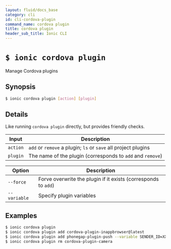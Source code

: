 ```yaml
---
layout: fluid/docs_base
category: cli
id: cli-cordova-plugin
command_name: cordova plugin
title: cordova plugin
header_sub_title: Ionic CLI
---
```


# `$ ionic cordova plugin`

Manage Cordova plugins
## Synopsis

```bash
$ ionic cordova plugin [action] [plugin]
```
  
## Details

Like running `cordova plugin` directly, but provides friendly checks.


Input | Description
----- | ----------
`action` | `add` or `remove` a plugin; `ls` or `save` all project plugins
`plugin` | The name of the plugin (corresponds to `add` and `remove`)


Option | Description
------ | ----------
`--force` | Forve overwrite the plugin if it exists (corresponds to `add`)
`--variable` | Specify plugin variables

## Examples

```bash
$ ionic cordova plugin 
$ ionic cordova plugin add cordova-plugin-inappbrowser@latest
$ ionic cordova plugin add phonegap-plugin-push --variable SENDER_ID=XXXXX
$ ionic cordova plugin rm cordova-plugin-camera
```
